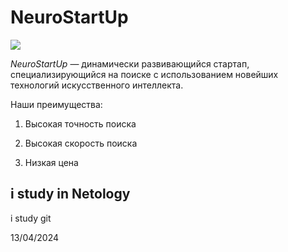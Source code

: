 # NeuroStartUp

![](https://netology-code.github.io/git-homeworks/introduction/assets/logo.png)

*NeuroStartUp* — динамически развивающийся стартап, специализирующийся на поиске с использованием новейших технологий искусственного интеллекта.

Наши преимущества:

1. Высокая точность поиска

2. Высокая скорость поиска
   
3. Низкая цена
   
  ## i study in Netology

i study git

13/04/2024




